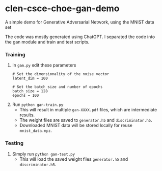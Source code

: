 # clen-csce-choe-gan-demo

A simple demo for Generative Adversarial Network, using the MNIST data set

The code was mostly generated using ChatGPT. I separated the code into the gan module and train and test scripts. 

### Training

1. In `gan.py` edit these parameters
	```
	# Set the dimensionality of the noise vector
	latent_dim = 100

	# Set the batch size and number of epochs
	batch_size = 128
	epochs = 100
	```
2. Run `python gan-train.py`
   - This will result in multiple `gan-XXXX.pdf` files, which are intermediate results.
   - The weight files are saved to `generator.h5` and `discriminator.h5`.
   - Downloaded MNIST data will be stored locally for reuse `mnist_data.mpz`.

### Testing

1. Simply run `python gan-test.py`
   - This will load the saved weight files `generator.h5` and `discriminator.h5`.
